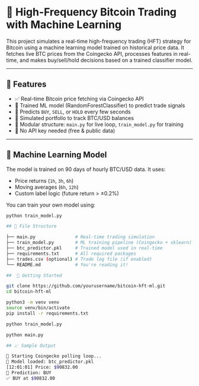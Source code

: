 # 🔁 High-Frequency Bitcoin Trading with Machine Learning

This project simulates a real-time high-frequency trading (HFT) strategy for Bitcoin using a machine learning model trained on historical price data. It fetches live BTC prices from the Coingecko API, processes features in real-time, and makes buy/sell/hold decisions based on a trained classifier model.

---

## 📌 Features

- ✅ Real-time Bitcoin price fetching via Coingecko API
- 🧠 Trained ML model (RandomForestClassifier) to predict trade signals
- 🔮 Predicts `BUY`, `SELL`, or `HOLD` every few seconds
- 💸 Simulated portfolio to track BTC/USD balances
- 💾 Modular structure: `main.py` for live loop, `train_model.py` for training
- 🔐 No API key needed (free & public data)

---

## 🧠 Machine Learning Model

The model is trained on 90 days of hourly BTC/USD data. It uses:

- Price returns (`1h`, `3h`, `6h`)
- Moving averages (`6h`, `12h`)
- Custom label logic (future return > ±0.2%)

You can train your own model using:

```bash
python train_model.py

## 📂 File Structure

├── main.py               # Real-time trading simulation
├── train_model.py        # ML training pipeline (Coingecko + sklearn)
├── btc_predictor.pkl     # Trained model used in real-time
├── requirements.txt      # All required packages
├── trades.csv (optional) # Trade log file (if enabled)
└── README.md             # You're reading it!

##  🚀 Getting Started

git clone https://github.com/yourusername/bitcoin-hft-ml.git
cd bitcoin-hft-ml

python3 -m venv venv
source venv/bin/activate
pip install -r requirements.txt

python train_model.py

python main.py

## 📈 Sample Output

📡 Starting Coingecko polling loop...
🧠 Model loaded: btc_predictor.pkl
[12:01:01] Price: $90832.00
🔮 Prediction: BUY
✅ BUY at $90832.00
